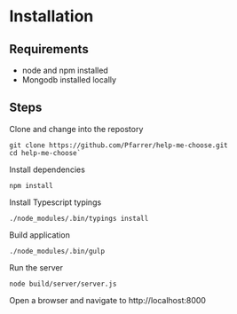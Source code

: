 # Installation

## Requirements

- node and npm installed
- Mongodb installed locally

## Steps

Clone and change into the repostory

    git clone https://github.com/Pfarrer/help-me-choose.git
    cd help-me-choose`
  
Install dependencies

    npm install

Install Typescript typings

    ./node_modules/.bin/typings install

Build application

    ./node_modules/.bin/gulp

Run the server

    node build/server/server.js

Open a browser and navigate to http://localhost:8000
